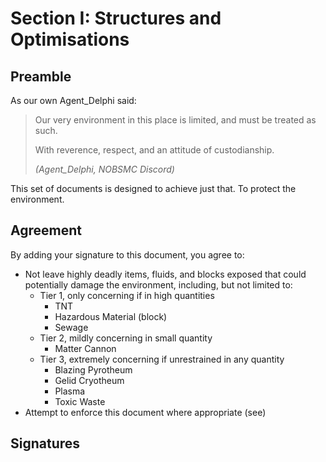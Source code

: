 # Section I: Structures and Optimisations

## Preamble

As our own Agent_Delphi said:
> Our very environment in this place is limited, and must be treated as such.
> 
> With reverence, respect, and an attitude of custodianship.
>
>*(Agent_Delphi, NOBSMC Discord)*

This set of documents is designed to achieve just that. To protect the environment.

## Agreement
By adding your signature to this document, you agree to:

* Not leave highly deadly items, fluids, and blocks exposed that could potentially damage the environment, including, but not limited to:
  * Tier 1, only concerning if in high quantities
    * TNT
    * Hazardous Material (block)
    * Sewage
  * Tier 2, mildly concerning in small quantity
    * Matter Cannon
  * Tier 3, extremely concerning if unrestrained in any quantity
    * Blazing Pyrotheum
    * Gelid Cryotheum
    * Plasma
    * Toxic Waste
* Attempt to enforce this document where appropriate (see)

## Signatures